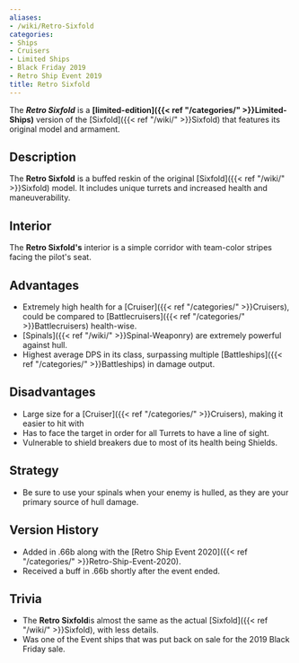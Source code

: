 ```yaml
---
aliases:
- /wiki/Retro-Sixfold
categories:
- Ships
- Cruisers
- Limited Ships
- Black Friday 2019
- Retro Ship Event 2019
title: Retro Sixfold
---
```


The **_Retro Sixfold_** is a **[limited-edition]({{< ref "/categories/" >}}Limited-Ships)** version of the [Sixfold]({{< ref "/wiki/" >}}Sixfold) that features its original model and armament. 

## Description

The **Retro Sixfold** is a buffed reskin of the original [Sixfold]({{< ref "/wiki/" >}}Sixfold) model. It includes unique turrets and increased health and maneuverability.

## Interior

The **Retro Sixfold's** interior is a simple corridor with team-color stripes facing the pilot's seat.

## Advantages

- Extremely high health for a [Cruiser]({{< ref "/categories/" >}}Cruisers), could be compared to [Battlecruisers]({{< ref "/categories/" >}}Battlecruisers) health-wise.
- [Spinals]({{< ref "/wiki/" >}}Spinal-Weaponry) are extremely powerful against hull.
- Highest average DPS in its class, surpassing multiple [Battleships]({{< ref "/categories/" >}}Battleships) in damage output.

## Disadvantages

- Large size for a [Cruiser]({{< ref "/categories/" >}}Cruisers), making it easier to hit with
- Has to face the target in order for all Turrets to have a line of sight.
- Vulnerable to shield breakers due to most of its health being Shields.

## Strategy

- Be sure to use your spinals when your enemy is hulled, as they are your primary source of hull damage.

## Version History 

- Added in .66b along with the [Retro Ship Event 2020]({{< ref "/categories/" >}}Retro-Ship-Event-2020).
- Received a buff in .66b shortly after the event ended.

## Trivia

- The **Retro Sixfold**is almost the same as the actual [Sixfold]({{< ref "/wiki/" >}}Sixfold), with less details.
- Was one of the Event ships that was put back on sale for the 2019 Black Friday sale.